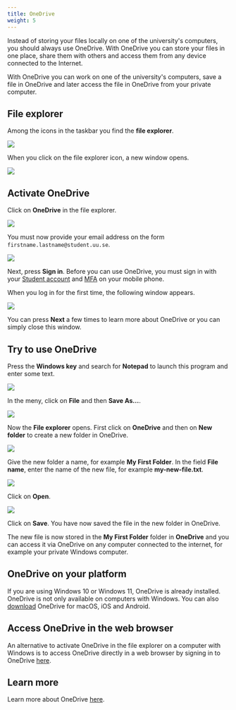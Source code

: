 ```yaml
---
title: OneDrive
weight: 5
---
```


Instead of storing your files locally on one of the university's
computers, you should always use OneDrive. With OneDrive you can store
your files in one place, share them with others and access them from any device
connected to the Internet.

With OneDrive you can work on one of the university's computers, save a file in
OneDrive and later access the file in OneDrive from your private computer.

## File explorer

Among the icons in the taskbar you find the **file explorer**. 

![](/images/student-services/windows/taskbar-explorer.png)

When you click on the file explorer icon, a new window opens. 

![](/images/studenttjanster/windows/file-explorer-1.png)

## Activate OneDrive

Click on **OneDrive** in the file explorer. 

![](/images/studenttjanster/windows/explorer-onedrive.png)

You must now provide your email address on the form
`firstname.lastname@student.uu.se`.

![](/images/studenttjanster/windows/onedrive-setup.png)

Next, press **Sign in**. Before you can use OneDrive, you must sign in with your [Student account](preparation/#student-account) and
[MFA](microsoft/#activate-multifactor-authentication-mfa) on your mobile phone.

When you log in for the first time, the following window appears.

![](/images/studenttjanster/windows/onedrive-setup-2.png)

You can press **Next** a few times to learn more about OneDrive or you can
simply close this window.

## Try to use OneDrive

Press the **Windows key** and search for **Notepad** to launch this program and
enter some text.

![](/images/studenttjanster/windows/my-first-file-1.png?width=600px)

In the meny, click on **File** and then **Save As...**.

![](/images/studenttjanster/windows/my-first-file-2.png?width=600px)

Now the **File explorer** opens. First click on **OneDrive** and then on **New
folder** to create a new folder in OneDrive.

![](/images/studenttjanster/windows/my-first-file-3.png)

Give the new folder a name, for example **My First Folder**. In the field **File
name**, enter the name of the new file, for example **my-new-file.txt**.

![](/images/studenttjanster/windows/my-first-file-4.png)

Click on  **Open**. 

![](/images/studenttjanster/windows/my-first-file-5.png)

Click on **Save**. You have now saved the file in the new folder in OneDrive. 

The new file is now stored in the **My First Folder** folder in **OneDrive** and you
can access it via OneDrive on any computer connected to the internet, for
example your private Windows computer.

## OneDrive on your platform

If you are using Windows 10 or Windows 11, OneDrive is already installed. OneDrive is not only available on computers with Windows. You can also [download] OneDrive for macOS,
iOS and Android. 

[download]: https://www.microsoft.com/en-us/microsoft-365/onedrive/download

## Access OneDrive in the web browser

An alternative to activate OneDrive in the file explorer on a computer with Windows is to access OneDrive directly in a web browser by signing in to OneDrive [here][live].

[live]: https://onedrive.live.com/login/


## Learn more

Learn more about OneDrive [here][more].

[more]: https://support.microsoft.com/en-us/onedrive

